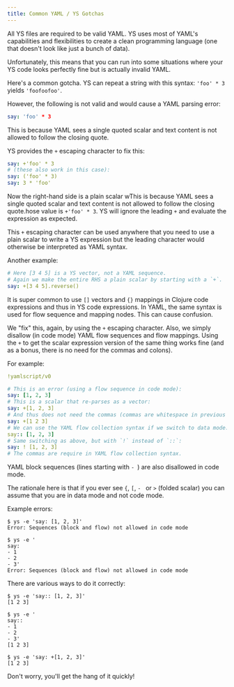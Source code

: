 ```yaml
---
title: Common YAML / YS Gotchas
---
```


All YS files are required to be valid YAML.
YS uses most of YAML's capabilities and flexibilities to create a clean
programming language (one that doesn't look like just a bunch of data).

Unfortunately, this means that you can run into some situations where your
YS code looks perfectly fine but is actually invalid YAML.

Here's a common gotcha.
YS can repeat a string with this syntax: `'foo' * 3` yields `'foofoofoo'`.

However, the following is not valid and would cause a YAML parsing error:

```yaml
say: 'foo' * 3
```

This is because YAML sees a single quoted scalar and text content is not allowed
to follow the closing quote.

YS provides the `+` escaping character to fix this:

```yaml
say: +'foo' * 3
# (these also work in this case):
say: ('foo' * 3)
say: 3 * 'foo'
```

Now the right-hand side is a plain scalar wThis is because YAML sees a single quoted scalar and text content is not allowed to
follow the closing quote.hose value is `+'foo' * 3`.
YS will ignore the leading `+` and evaluate the expression as expected.

This `+` escaping character can be used anywhere that you need to use a plain
scalar to write a YS expression but the leading character would otherwise be
interpreted as YAML syntax.

Another example:

```yaml
# Here [3 4 5] is a YS vector, not a YAML sequence.
# Again we make the entire RHS a plain scalar by starting with a `+`.
say: +[3 4 5].reverse()
```

It is super common to use `[]` vectors and `{}` mappings in Clojure code
expressions and thus in YS code expressions.
In YAML, the same syntax is used for flow sequence and mapping nodes.
This can cause confusion.

We "fix" this, again, by using the `+` escaping character.
Also, we simply disallow (in code mode) YAML flow sequences and flow mappings.
Using the `+` to get the scalar expression version of the same thing works fine
(and as a bonus, there is no need for the commas and colons).

For example:
```yaml
!yamlscript/v0

# This is an error (using a flow sequence in code mode):
say: [1, 2, 3]
# This is a scalar that re-parses as a vector:
say: +[1, 2, 3]
# And thus does not need the commas (commas are whitespace in previous line):
say: +[1 2 3]
# We can use the YAML flow collection syntax if we switch to data mode:
say:: [1, 2, 3]
# Same switching as above, but with `!` instead of `::`:
say: ! [1, 2, 3]
# The commas are require in YAML flow collection syntax.
```

YAML block sequences (lines starting with `- `) are also disallowed in code
mode.

The rationale here is that if you ever see `{`, `[`, `- ` or `>` (folded scalar)
you can assume that you are in data mode and not code mode.

Example errors:

```text
$ ys -e 'say: [1, 2, 3]'
Error: Sequences (block and flow) not allowed in code mode

$ ys -e '
say:
- 1
- 2
- 3'
Error: Sequences (block and flow) not allowed in code mode
```

There are various ways to do it correctly:

```text
$ ys -e 'say:: [1, 2, 3]'
[1 2 3]

$ ys -e '
say::
- 1
- 2
- 3'
[1 2 3]

$ ys -e 'say: +[1, 2, 3]'
[1 2 3]
```

Don't worry, you'll get the hang of it quickly!
